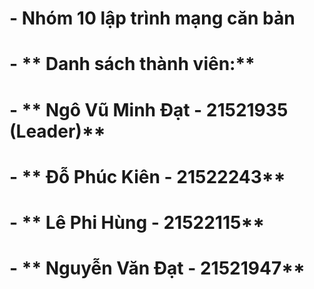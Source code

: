 # - **Nhóm 10 lập trình mạng căn bản**
# - ** Danh sách thành viên:**
# - ** Ngô Vũ Minh Đạt - 21521935 (Leader)**
# - ** Đỗ Phúc Kiên - 21522243**
# - ** Lê Phi Hùng - 21522115**
# - ** Nguyễn Văn Đạt - 21521947**
